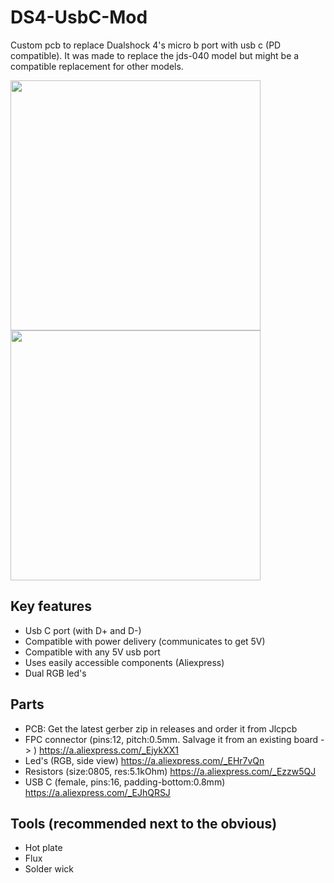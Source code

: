# DS4-UsbC-Mod
Custom pcb to replace Dualshock 4's micro b port with usb c (PD compatible). It was made to replace the jds-040 model but might be a compatible replacement for other models.

<img src="https://github.com/DoganM95/DS4-UsbC-Mod/assets/38842553/2156dd19-5f74-4983-b0be-04cec12e4c07" height="400px">
<img src="https://github.com/DoganM95/DS4-UsbC-Mod/assets/38842553/dac39760-7246-4728-9780-7458eb919624" height="400px">


## Key features
- Usb C port (with D+ and D-)
- Compatible with power delivery (communicates to get 5V)
- Compatible with any 5V usb port
- Uses easily accessible components (Aliexpress)
- Dual RGB led's

## Parts
- PCB: Get the latest gerber zip in releases and order it from Jlcpcb
- FPC connector (pins:12, pitch:0.5mm. Salvage it from an existing board -> ) https://a.aliexpress.com/_EjykXX1
- Led's (RGB, side view) https://a.aliexpress.com/_EHr7vQn
- Resistors (size:0805, res:5.1kOhm) https://a.aliexpress.com/_Ezzw5QJ
- USB C (female, pins:16, padding-bottom:0.8mm) https://a.aliexpress.com/_EJhQRSJ

## Tools (recommended next to the obvious)
- Hot plate
- Flux
- Solder wick
